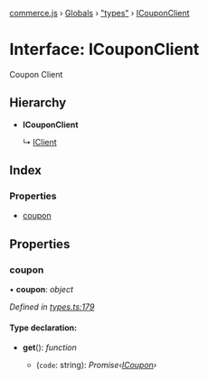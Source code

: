 [commerce.js](../README.md) › [Globals](../globals.md) › ["types"](../modules/_types_.md) › [ICouponClient](_types_.icouponclient.md)

# Interface: ICouponClient

Coupon Client

## Hierarchy

* **ICouponClient**

  ↳ [IClient](_types_.iclient.md)

## Index

### Properties

* [coupon](_types_.icouponclient.md#coupon)

## Properties

###  coupon

• **coupon**: *object*

*Defined in [types.ts:179](https://github.com/hanzoai/commerce.js/blob/16d65ef/src/types.ts#L179)*

#### Type declaration:

* **get**(): *function*

  * (`code`: string): *Promise‹[ICoupon](_types_.icoupon.md)›*
